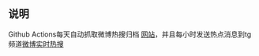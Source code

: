 ## 说明

Github Actions每天自动抓取微博热搜归档 [网站](https://xiadd.github.io/tg-wb-trending/)，并且每小时发送热点消息到tg频道[微博实时热搜](https://t.me/weibo_hots)